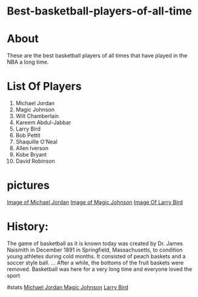 # Best-basketball-players-of-all-time
# About
These are the best basketball players of all times that have played in the NBA
a long time.

# List Of Players
1. Michael Jordan
2. Magic Johnson
3. Wilt Chamberlain
4. Kareem Abdul-Jabbar
5. Larry Bird
6. Bob Pettit
7. Shaquille O'Neal
8. Allen Iverson
9. Kobe Bryant
10. David Robinson

# pictures
[Image of Michael Jordan](https://www.forbes.com/pictures/57aa168c31358e4fd70c8410/michael-jordan-the-rise-o/#3e93050a313a)
[Image of Magic Johnson](https://www.lakersnation.com/this-day-lakers-history-magic-johnson-comes-out-retirement-warriors/2018/01/30/)
[Image Of Larry Bird](https://upload.wikimedia.org/wikipedia/commons/2/2f/Larry_Bird_Lipofsky.jpg)

# History:
The game of basketball as it is known today was created by Dr. James Naismith in December 1891 in Springfield, Massachusetts, to condition young athletes during cold months. It consisted of peach baskets and a soccer style ball. ... After a while, the bottoms of the fruit baskets were removed. Basketball was here for a very long time and everyone loved the sport

#stats
[Michael Jordan ](https://stats.nba.com/player/893/career/?PerMode=Totals)
[Magic Johnson](https://stats.nba.com/player/77142/career/)
[Larry Bird](https://stats.nba.com/player/1449/career/)

